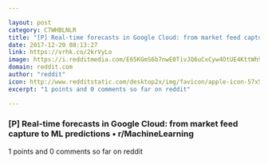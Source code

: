 ```yaml
---

layout: post
category: C7WHBLNLR
title: "[P] Real-time forecasts in Google Cloud: from market feed capture to ML predictions • r/MachineLearning"
date: 2017-12-20 08:13:27
link: https://vrhk.co/2krVyLo
image: https://i.redditmedia.com/E65KGmS6b7nwE0TivJQ6uCxCyw4OtUE4KttWh93OqU0.jpg?w=320&s=b683a4eace52269a25eb101c6a8cb68b
domain: reddit.com
author: "reddit"
icon: http://www.redditstatic.com/desktop2x/img/favicon/apple-icon-57x57.png
excerpt: "1 points and 0 comments so far on reddit"

---
```


### [P] Real-time forecasts in Google Cloud: from market feed capture to ML predictions • r/MachineLearning

1 points and 0 comments so far on reddit